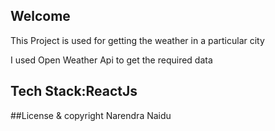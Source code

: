 Welcome 
---
This Project is used for getting the weather in a particular city

I used Open Weather Api to get the required data

Tech Stack:ReactJs
---
##License & copyright
Narendra Naidu